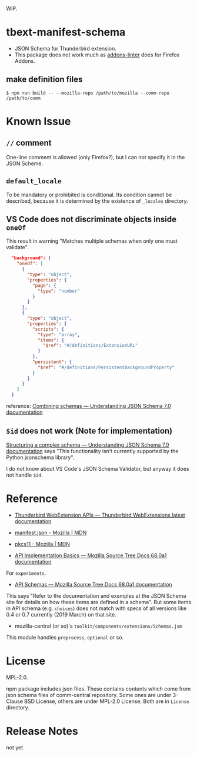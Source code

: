 WIP.

# tbext-manifest-schema

* JSON Schema for Thunderbird extension.
* This package does not work much as [addons-linter](https://github.com/mozilla/addons-linter) does for Firefox Addons.


## make definition files

```console
$ npm run build -- --mozilla-repo /path/to/mozilla --comm-repo /path/to/comm
```

# Known Issue

## `//` comment

One-line comment is allowed (only Firefox?), but I can not specify it in the JSON Scheme.

## `default_locale`

To be mandatory or prohibited is conditional.
Its condition cannot be described, because it is determined by the existence of `_locales` directory.

## VS Code does not discriminate objects inside `oneOf`

This result in warning "Matches multiple schemas when only one must validate".

```sample.json
  "background": {
    "oneOf": [
      {
        "type": "object",
        "properties": {
          "page": {
            "type": "number"
          }
        }
      },
      {
        "type": "object",
        "properties": {
          "scripts": {
            "type": "array",
            "items": {
              "$ref": "#/definitions/ExtensionURL"
            }
          },
          "persistent": {
            "$ref": "#/definitions/PersistentBackgroundProperty"
          }
        }
      }
    ]
  }
```

reference:
[Combining schemas — Understanding JSON Schema 7.0 documentation](https://json-schema.org/understanding-json-schema/reference/combining.html)


## `$id` does not work (Note for implementation)

[Structuring a complex schema — Understanding JSON Schema 7.0 documentation](https://json-schema.org/understanding-json-schema/structuring.html)
says "This functionality isn’t currently supported by the Python jsonschema library".

I do not know about VS Code's JSON Schema Validator, but anyway it does not handle `$id`.


# Reference

* [Thunderbird WebExtension APIs — Thunderbird WebExtensions latest documentation](https://thunderbird-webextensions.readthedocs.io/en/latest/)

* [manifest.json - Mozilla | MDN](https://developer.mozilla.org/en-US/docs/Mozilla/Add-ons/WebExtensions/manifest.json)

* [pkcs11 - Mozilla | MDN](https://developer.mozilla.org/en-US/docs/Mozilla/Add-ons/WebExtensions/API/pkcs11)

* [API Implementation Basics — Mozilla Source Tree Docs 68.0a1 documentation](https://firefox-source-docs.mozilla.org/toolkit/components/extensions/webextensions/basics.html#webextensions-experiments)

For `experiments`.

* [API Schemas — Mozilla Source Tree Docs 68.0a1 documentation](https://firefox-source-docs.mozilla.org/toolkit/components/extensions/webextensions/schema.html)

This says "Refer to the documentation and examples at the JSON Schema site for details on how these items are defined in a schema".
But some items in API schema (e.g. `choices`) does not match with specs of all versions like 0.4 or 0.7 currently (2019 March) on that site.

* mozilla-central (or so)'s `toolkit/components/extensions/Schemas.jsm`

This module handles `preprocess`, `optional` or so.


# License
MPL-2.0.

npm package includes json files. These contains contents which come from 
json schema files of comm-central repository. 
Some ones are under 3-Clause BSD License, others are under MPL-2.0 License. 
Both are in `License` directory.

# Release Notes

not yet

[//]: # (vim:expandtab ff=unix fenc=utf-8 sw=2)
